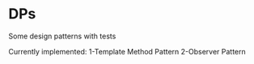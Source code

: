 # DPs
Some design patterns with tests

Currently implemented:
1-Template Method Pattern
2-Observer Pattern
